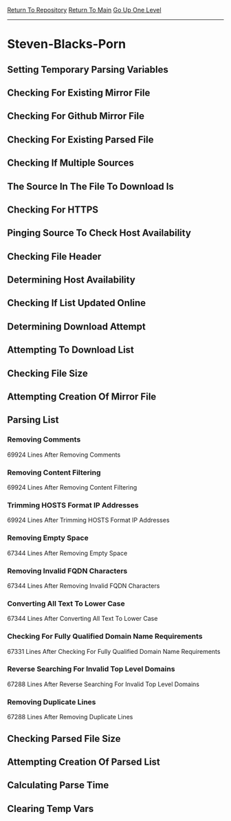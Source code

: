 [Return To Repository](https://github.com/deathbybandaid/piholeparser/)
[Return To Main](https://github.com/deathbybandaid/piholeparser/blob/master/RecentRunLogs/Mainlog.md)
[Go Up One Level](https://github.com/deathbybandaid/piholeparser/blob/master/RecentRunLogs/TopLevelScripts/30-Processing-External-Blacklists.md)
____________________________________
# Steven-Blacks-Porn
## Setting Temporary Parsing Variables
## Checking For Existing Mirror File
## Checking For Github Mirror File
## Checking For Existing Parsed File
## Checking If Multiple Sources
## The Source In The File To Download Is
## Checking For HTTPS
## Pinging Source To Check Host Availability
## Checking File Header
## Determining Host Availability
## Checking If List Updated Online
## Determining Download Attempt
## Attempting To Download List
## Checking File Size
## Attempting Creation Of Mirror File
## Parsing List
### Removing Comments
69924 Lines After Removing Comments
### Removing Content Filtering
69924 Lines After Removing Content Filtering
### Trimming HOSTS Format IP Addresses
69924 Lines After Trimming HOSTS Format IP Addresses
### Removing Empty Space
67344 Lines After Removing Empty Space
### Removing Invalid FQDN Characters
67344 Lines After Removing Invalid FQDN Characters
### Converting All Text To Lower Case
67344 Lines After Converting All Text To Lower Case
### Checking For Fully Qualified Domain Name Requirements
67331 Lines After Checking For Fully Qualified Domain Name Requirements
### Reverse Searching For Invalid Top Level Domains
67288 Lines After Reverse Searching For Invalid Top Level Domains
### Removing Duplicate Lines
67288 Lines After Removing Duplicate Lines
## Checking Parsed File Size
## Attempting Creation Of Parsed List
## Calculating Parse Time
## Clearing Temp Vars

